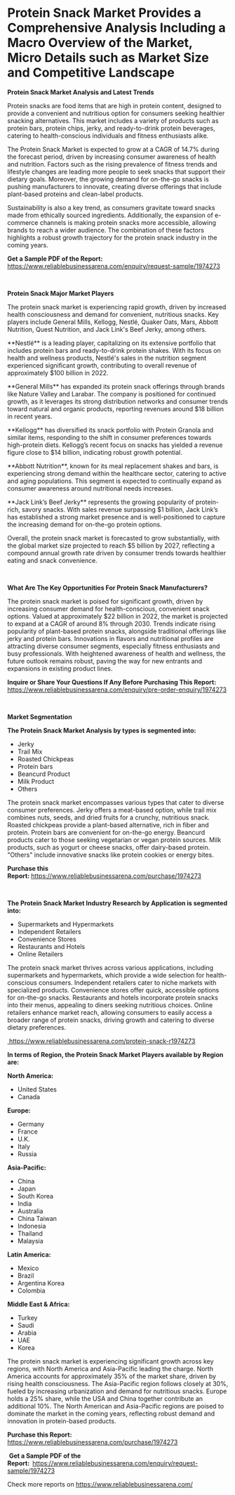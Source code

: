 <p><h1>Protein Snack Market Provides a Comprehensive Analysis Including a Macro Overview of the Market, Micro Details such as Market Size and Competitive Landscape</h1></p><p><strong>Protein Snack Market Analysis and Latest Trends</strong></p>
<p><p>Protein snacks are food items that are high in protein content, designed to provide a convenient and nutritious option for consumers seeking healthier snacking alternatives. This market includes a variety of products such as protein bars, protein chips, jerky, and ready-to-drink protein beverages, catering to health-conscious individuals and fitness enthusiasts alike.</p><p>The Protein Snack Market is expected to grow at a CAGR of 14.7% during the forecast period, driven by increasing consumer awareness of health and nutrition. Factors such as the rising prevalence of fitness trends and lifestyle changes are leading more people to seek snacks that support their dietary goals. Moreover, the growing demand for on-the-go snacks is pushing manufacturers to innovate, creating diverse offerings that include plant-based proteins and clean-label products.</p><p>Sustainability is also a key trend, as consumers gravitate toward snacks made from ethically sourced ingredients. Additionally, the expansion of e-commerce channels is making protein snacks more accessible, allowing brands to reach a wider audience. The combination of these factors highlights a robust growth trajectory for the protein snack industry in the coming years.</p></p>
<p><strong>Get a Sample PDF of the Report:&nbsp;</strong> <a href="https://www.reliablebusinessarena.com/enquiry/request-sample/1974273?utm_campaign=2106&utm_medium=2&utm_source=Github&utm_content=ia&utm_term=14022025&utm_id=protein-snack">https://www.reliablebusinessarena.com/enquiry/request-sample/1974273</a></p>
<p>&nbsp;</p>
<p><strong>Protein Snack Major Market Players</strong></p>
<p><p>The protein snack market is experiencing rapid growth, driven by increased health consciousness and demand for convenient, nutritious snacks. Key players include General Mills, Kellogg, Nestlé, Quaker Oats, Mars, Abbott Nutrition, Quest Nutrition, and Jack Link's Beef Jerky, among others.</p><p>**Nestlé** is a leading player, capitalizing on its extensive portfolio that includes protein bars and ready-to-drink protein shakes. With its focus on health and wellness products, Nestlé's sales in the nutrition segment experienced significant growth, contributing to overall revenue of approximately $100 billion in 2022.</p><p>**General Mills** has expanded its protein snack offerings through brands like Nature Valley and Larabar. The company is positioned for continued growth, as it leverages its strong distribution networks and consumer trends toward natural and organic products, reporting revenues around $18 billion in recent years.</p><p>**Kellogg** has diversified its snack portfolio with Protein Granola and similar items, responding to the shift in consumer preferences towards high-protein diets. Kellogg’s recent focus on snacks has yielded a revenue figure close to $14 billion, indicating robust growth potential.</p><p>**Abbott Nutrition**, known for its meal replacement shakes and bars, is experiencing strong demand within the healthcare sector, catering to active and aging populations. This segment is expected to continually expand as consumer awareness around nutritional needs increases.</p><p>**Jack Link’s Beef Jerky** represents the growing popularity of protein-rich, savory snacks. With sales revenue surpassing $1 billion, Jack Link’s has established a strong market presence and is well-positioned to capture the increasing demand for on-the-go protein options.</p><p>Overall, the protein snack market is forecasted to grow substantially, with the global market size projected to reach $5 billion by 2027, reflecting a compound annual growth rate driven by consumer trends towards healthier eating and snack convenience.</p></p>
<p>&nbsp;</p>
<p><strong>What Are The Key Opportunities For Protein Snack Manufacturers?</strong></p>
<p><p>The protein snack market is poised for significant growth, driven by increasing consumer demand for health-conscious, convenient snack options. Valued at approximately $22 billion in 2022, the market is projected to expand at a CAGR of around 8% through 2030. Trends indicate rising popularity of plant-based protein snacks, alongside traditional offerings like jerky and protein bars. Innovations in flavors and nutritional profiles are attracting diverse consumer segments, especially fitness enthusiasts and busy professionals. With heightened awareness of health and wellness, the future outlook remains robust, paving the way for new entrants and expansions in existing product lines.</p></p>
<p><strong>Inquire or Share Your Questions If Any Before Purchasing This Report:</strong> <a href="https://www.reliablebusinessarena.com/enquiry/pre-order-enquiry/1974273?utm_campaign=2106&utm_medium=2&utm_source=Github&utm_content=ia&utm_term=14022025&utm_id=protein-snack">https://www.reliablebusinessarena.com/enquiry/pre-order-enquiry/1974273</a></p>
<p>&nbsp;</p>
<p><strong>Market Segmentation</strong></p>
<p><strong>The Protein Snack Market Analysis by types is segmented into:</strong></p>
<p><ul><li>Jerky</li><li>Trail Mix</li><li>Roasted Chickpeas</li><li>Protein bars</li><li>Beancurd Product</li><li>Milk Product</li><li>Others</li></ul></p>
<p><p>The protein snack market encompasses various types that cater to diverse consumer preferences. Jerky offers a meat-based option, while trail mix combines nuts, seeds, and dried fruits for a crunchy, nutritious snack. Roasted chickpeas provide a plant-based alternative, rich in fiber and protein. Protein bars are convenient for on-the-go energy. Beancurd products cater to those seeking vegetarian or vegan protein sources. Milk products, such as yogurt or cheese snacks, offer dairy-based protein. "Others" include innovative snacks like protein cookies or energy bites.</p></p>
<p><strong>Purchase this Report:&nbsp;</strong><a href="https://www.reliablebusinessarena.com/purchase/1974273?utm_campaign=2106&utm_medium=2&utm_source=Github&utm_content=ia&utm_term=14022025&utm_id=protein-snack">https://www.reliablebusinessarena.com/purchase/1974273</a></p>
<p>&nbsp;</p>
<p><strong>The Protein Snack Market Industry Research by Application is segmented into:</strong></p>
<p><ul><li>Supermarkets and Hypermarkets</li><li>Independent Retailers</li><li>Convenience Stores</li><li>Restaurants and Hotels</li><li>Online Retailers</li></ul></p>
<p><p>The protein snack market thrives across various applications, including supermarkets and hypermarkets, which provide a wide selection for health-conscious consumers. Independent retailers cater to niche markets with specialized products. Convenience stores offer quick, accessible options for on-the-go snacks. Restaurants and hotels incorporate protein snacks into their menus, appealing to diners seeking nutritious choices. Online retailers enhance market reach, allowing consumers to easily access a broader range of protein snacks, driving growth and catering to diverse dietary preferences.</p></p>
<p><a href="https://www.reliablebusinessarena.com/protein-snack-r1974273?utm_campaign=2106&utm_medium=2&utm_source=Github&utm_content=ia&utm_term=14022025&utm_id=protein-snack">&nbsp;https://www.reliablebusinessarena.com/protein-snack-r1974273</a></p>
<p><strong>In terms of Region, the Protein Snack Market Players available by Region are:</strong></p>
<p>
    <p> <strong> North America: </strong>
        <ul>
            <li>United States</li>
            <li>Canada</li>
        </ul>
        </p> 
    <p> <strong> Europe: </strong>
        <ul>
            <li>Germany</li>
            <li>France</li>
            <li>U.K.</li>
            <li>Italy</li>
            <li>Russia</li>
        </ul>
        </p> 
    <p> <strong> Asia-Pacific: </strong>
        <ul>
            <li>China</li>
            <li>Japan</li>
            <li>South Korea</li>
            <li>India</li>
            <li>Australia</li>
            <li>China Taiwan</li>
            <li>Indonesia</li>
            <li>Thailand</li>
            <li>Malaysia</li>
        </ul>
        </p> 
    <p> <strong> Latin America: </strong>
        <ul>
            <li>Mexico</li>
            <li>Brazil</li>
            <li>Argentina Korea</li>
            <li>Colombia</li>
        </ul>
        </p> 
    <p> <strong> Middle East & Africa: </strong>
        <ul>
            <li>Turkey</li>
            <li>Saudi</li>
            <li>Arabia</li>
            <li>UAE</li>
            <li>Korea</li>
        </ul>
    </p>
    </p>
<p><p>The protein snack market is experiencing significant growth across key regions, with North America and Asia-Pacific leading the charge. North America accounts for approximately 35% of the market share, driven by rising health consciousness. The Asia-Pacific region follows closely at 30%, fueled by increasing urbanization and demand for nutritious snacks. Europe holds a 25% share, while the USA and China together contribute an additional 10%. The North American and Asia-Pacific regions are poised to dominate the market in the coming years, reflecting robust demand and innovation in protein-based products.</p></p>
<p><strong>Purchase this Report: </strong><a href="https://www.reliablebusinessarena.com/purchase/1974273?utm_campaign=2106&utm_medium=2&utm_source=Github&utm_content=ia&utm_term=14022025&utm_id=protein-snack">https://www.reliablebusinessarena.com/purchase/1974273</a></p>
<p>&nbsp;<strong>Get a Sample PDF of the Report:&nbsp;&nbsp;</strong><a href="https://www.reliablebusinessarena.com/enquiry/request-sample/1974273?utm_campaign=2106&utm_medium=2&utm_source=Github&utm_content=ia&utm_term=14022025&utm_id=protein-snack">https://www.reliablebusinessarena.com/enquiry/request-sample/1974273</a></p>
<p><strong></strong></p>
<p>Check more reports on <a href="https://www.reliablebusinessarena.com/?utm_campaign=2106&utm_medium=2&utm_source=Github&utm_content=ia&utm_term=14022025&utm_id=protein-snack">https://www.reliablebusinessarena.com/</a></p>